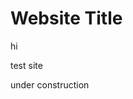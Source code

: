 # Website Title
<style>
    a[data-linkicon="external"]::after {
      content: none;
    }

    .button-font {
      font-family: "Outfit", sans-serif;
    }
</style>

hi 

test site

under construction